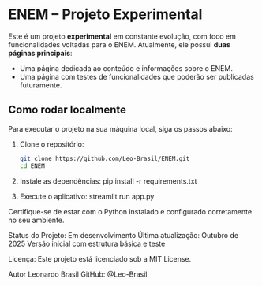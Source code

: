 # ENEM – Projeto Experimental

Este é um projeto **experimental** em constante evolução, com foco em funcionalidades voltadas para o ENEM. Atualmente, ele possui **duas páginas principais**:

- Uma página dedicada ao conteúdo e informações sobre o ENEM.
- Uma página com testes de funcionalidades que poderão ser publicadas futuramente.

## Como rodar localmente

Para executar o projeto na sua máquina local, siga os passos abaixo:

1. Clone o repositório:
   ```bash
   git clone https://github.com/Leo-Brasil/ENEM.git
   cd ENEM

2. Instale as dependências:
    pip install -r requirements.txt

3. Execute o aplicativo:
    streamlit run app.py

Certifique-se de estar com o Python instalado e configurado corretamente no seu ambiente.

Status do Projeto: Em desenvolvimento
Última atualização: Outubro de 2025
Versão inicial com estrutura básica e teste

Licença: Este projeto está licenciado sob a MIT License.

Autor
Leonardo Brasil
GitHub: @Leo-Brasil